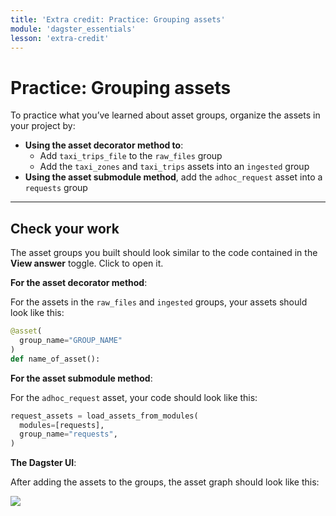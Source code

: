 ```yaml
---
title: 'Extra credit: Practice: Grouping assets'
module: 'dagster_essentials'
lesson: 'extra-credit'
---
```


# Practice: Grouping assets

To practice what you’ve learned about asset groups, organize the assets in your project by:

- **Using the asset decorator method to**:
  - Add `taxi_trips_file` to the `raw_files` group
  - Add the `taxi_zones` and `taxi_trips` assets into an `ingested` group
- **Using the asset submodule method**, add the `adhoc_request` asset into a `requests` group

---

## Check your work

The asset groups you built should look similar to the code contained in the **View answer** toggle. Click to open it.

**For the asset decorator method**:

For the assets in the `raw_files` and `ingested` groups, your assets should look like this:

```python {% obfuscated="true" %}
@asset(
  group_name="GROUP_NAME"
)
def name_of_asset():
```

**For the asset submodule method**:

For the `adhoc_request` asset, your code should look like this:

```python {% obfuscated="true" %}
request_assets = load_assets_from_modules(
  modules=[requests],
  group_name="requests",
)
```

**The Dagster UI**:

After adding the assets to the groups, the asset graph should look like this:

![](/images/dagster-essentials/extra-credit/ui-asset-groups-practice-answer.png)
